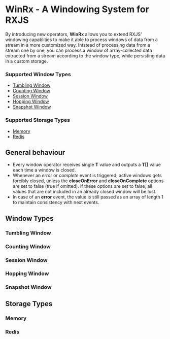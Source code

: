 # WinRx - A Windowing System for RXJS

By introducing new operators, **WinRx** allows you to extend RXJS' windowing capablities to make it able to process windows of data from a stream in a more customized way. Intstead of processing data from a stream one by one, you can process a window of array-collected data extracted from a stream according to the window type, while persisting data in a custom storage.
### Supported Window Types
- [Tumbling Window](#tumbling-window)
- [Counting Window](#counting-window)
- [Session Window](#session-window)
- [Hopping Window](#hopping-window)
- [Snapshot Window](#snapshot-window)

### Supported Storage Types
- [Memory](#memory)
- [Redis](#redis)

## General behaviour
- Every window operator receives single **T** value and outputs a **T[]** value each time a window is closed. 
- Whenever an *error* or *complete* event is triggered, active windows gets forcibly closed, unless the **closeOnError** and **closeOnComplete** options are set to false (true if omitted). If these options are set to false, all values that are not included in an already closed window will be lost.
- In case of an **error** event, the value is still passed as an array of length 1 to maintain consistency with next events.

## Window Types
### Tumbling Window

### Counting Window

### Session Window

### Hopping Window

### Snapshot Window

## Storage Types

### Memory

### Redis